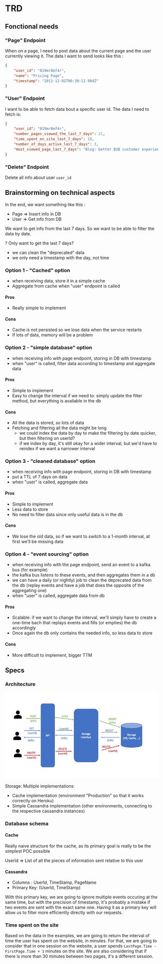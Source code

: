 # TRD

## Fonctional needs

### "Page" Endpoint

When on a page, I need to post data about the current page and the user currently viewing it. The data I want to send looks like this :

```json
{
    "user_id": "019mr8mf4r",
    "name": "Pricing Page",
    "timestamp": "2012-12-02T00:30:12.984Z"
}
```

### "User" Endpoint

I want to be able to fetch data bout a specific user id. The data I need to fetch is:

```json
{
    "user_id": "019mr8mf4r",
    "number_pages_viewed_the_last_7_days": 21,
    "time_spent_on_site_last_7_days": 18,
    "number_of_days_active_last_7_days": 3,
    "most_viewed_page_last_7_days": "Blog: better B2B customer experience"
}
```

### "Delete" Endpoint

Delete all info about user `user_id`

## Brainstorming on technical aspects

In the end, we want something like this :

* Page => Insert info in DB
* User => Get info from DB

We want to get info from the last 7 days. So we want to be able to filter the data by date. 

? Only want to get the last 7 days?
* we can clean the "deprecated" data
* we only need a timestamp with the day, not time

### Option 1 - "Cached" option

* when receiving data, store it in a simple cache
* Aggregate from cache when "user" endpoint is called

#### Pros
* Really simple to implement
#### Cons
* Cache is not persisted so we lose data when the service restarts
* If lots of data, memory will be a problem

### Option 2 - "simple database" option

* when receiving info with page endpoint, storing in DB with timestamp
* when "user" is called, filter data according to timestamp and aggregate data

#### Pros
* Simple to implement
* Easy to change the interval if we need to: simply update the filter method, but everything is available in the db
#### Cons
* All the data is stored, so lots of data
* Fetching and filtering all the data might be long
  - we could index the data by day to make the filtering by date quicker, but then filtering on userId?
  - if we index by day, it's still okay for a wider interval, but we'd have to reindex if we want a narrower interval

### Option 3 - "cleaned database" option

* when receiving info with page endpoint, storing in DB with timestamp
* put a TTL of 7 days on data
* when "user" is called, aggregate data

#### Pros
* Simple to implement
* Less data to store
* No need to filter data since only useful data is in the db
#### Cons
* We lose the old data, so if we want to switch to a 1-month interval, at first we'll be missing data

### Option 4 - "event sourcing" option

* when receiving info with the page endpoint, send an event to a kafka bus (for example)
* the kafka bus listens to these events, and then aggregates them in a db
* we can have a daily (or nightly) job to clean the deprecated data from the db (replay events and have a job that does the opposite of the aggregating one)
* when "user" is called, aggregate data from db

#### Pros
* Scalable: if we want to change the interval, we'll simply have to create a one-time bach that replays events and fills (or empties) the db accordingly
* Once again the db only contains the needed info, so less data to store
#### Cons
* More difficult to implement, bigger TTM

## Specs

### Architecture

![](schema1.jpg)

Storage: Multiple implementations:
* Cache implementation (environment "Production" so that it works correctly on Heroku)
* Simple Cassandra implementation (other environments, connecting to the respective cassandra instances)

### Database schema

#### Cache

Really naive structure for the cache, as its primary goal is really to be the simplest POC possible

UserId => List of all the pieces of information sent relative to this user

#### Cassandra

* Columns : UserId, TimeStamp, PageName
* Primary Key: (UserId, TimeStamp)

With this primary key, we are going to ignore multiple events occuring at the same time, but with the precision of timestamp, it's probably a mistake if two events are sent with the exact same one. Having it as a primary key will allow us to filter more efficiently directly with our requests.

### Time spent on the site

Based on the data in the examples, we are going to return the interval of time the user has spent on the website, in minutes. For that, we are going to consider that in one session on the website, a user spends `LastPage.Time - FirstPage.Time + 1` minutes on the site. We are also considering that if there is more than 30 minutes between two pages, it's a different session.